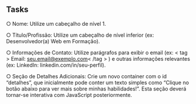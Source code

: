 ## Tasks

○ Nome: Utilize um cabeçalho de nível 1.

○ Título/Profissão: Utilize um cabeçalho de nível inferior (ex: Desenvolvedor(a)
Web em Formação).

○ Informações de Contato: Utilize parágrafos para exibir o email (ex: < tag > Email: seu.email@exemplo.com< /tag > ) e outras informações relevantes (ex: <tag>LinkedIn: linkedin.com/in/seu-perfil</tag>).

○ Seção de Detalhes Adicionais: Crie um novo container com o id “detalhes”, que inicialmente pode conter um texto simples como “Clique no botão abaixo para ver mais sobre minhas habilidades!”. Esta seção deverá tornar-se
interativa com JavaScript posteriormente.